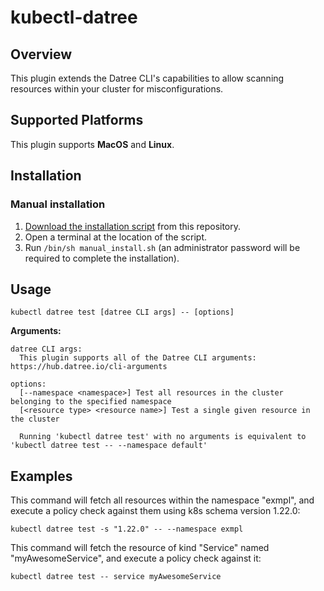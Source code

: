 # kubectl-datree

## Overview 
This plugin extends the Datree CLI's capabilities to allow scanning resources within your cluster for misconfigurations.  
<!--👉 **Docs:** [https://hub.datree.io/kubectl-plugin](https://hub.datree.io/kubectl-plugin/#utm_source=github&utm_medium=organic_oss) !-->

## Supported Platforms
This plugin supports **MacOS** and **Linux**.

## Installation
### Manual installation
1. [Download the installation script](https://github.com/datreeio/kubectl-datree/releases/latest/download/manual_install.sh) from this repository.
2. Open a terminal at the location of the script. 
3. Run ```/bin/sh manual_install.sh``` (an administrator password will be required to complete the installation).

## Usage
```
kubectl datree test [datree CLI args] -- [options]
```
**Arguments:**
```
datree CLI args:
  This plugin supports all of the Datree CLI arguments: https://hub.datree.io/cli-arguments

options:
  [--namespace <namespace>] Test all resources in the cluster belonging to the specified namespace
  [<resource type> <resource name>] Test a single given resource in the cluster

  Running 'kubectl datree test' with no arguments is equivalent to 'kubectl datree test -- --namespace default'
```

## Examples
This command will fetch all resources within the namespace "exmpl", and execute a policy check against them using k8s schema version 1.22.0:
```
kubectl datree test -s "1.22.0" -- --namespace exmpl
```

This command will fetch the resource of kind "Service" named "myAwesomeService", and execute a policy check against it:
```
kubectl datree test -- service myAwesomeService
```

